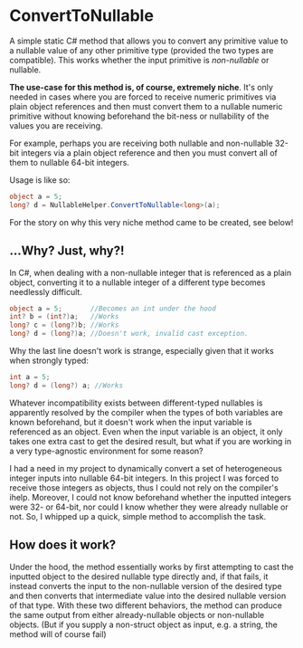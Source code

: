 # ConvertToNullable

A simple static C# method that allows you to convert any primitive value to a nullable value of any other primitive type (provided the two types are compatible). This works whether the input primitive is *non-nullable* or nullable.

**The use-case for this method is, of course, extremely niche**. It's only needed in cases where you are forced to receive numeric primitives via plain object references and then must convert them to a nullable numeric primitive without knowing beforehand the bit-ness or nullability of the values you are receiving. 

For example, perhaps you are receiving both nullable and non-nullable 32-bit integers via a plain object reference and then you must convert all of them to nullable 64-bit integers.

Usage is like so:

```csharp
object a = 5;
long? d = NullableHelper.ConvertToNullable<long>(a);
```

For the story on why this very niche method came to be created, see below!

## ...Why? Just, why?!

In C#, when dealing with a non-nullable integer that is referenced as a plain object, converting it to a nullable integer of a different type becomes needlessly difficult.

```csharp
object a = 5;       //Becomes an int under the hood
int? b = (int?)a;   //Works
long? c = (long?)b; //Works
long? d = (long?)a; //Doesn't work, invalid cast exception.
```

Why the last line doesn't work is strange, especially given that it works when strongly typed:

```csharp
int a = 5;
long? d = (long?) a; //Works
```

Whatever incompatibility exists between different-typed nullables is apparently resolved by the compiler when the types of both variables are known beforehand, but it doesn't work when the input variable is referenced as an object. Even when the input variable is an object, it only takes one extra cast to get the desired result, but what if you are working in a very type-agnostic environment for some reason?

I had a need in my project to dynamically convert a set of heterogeneous integer inputs into nullable 64-bit integers. In this project I was forced to receive those integers as objects, thus I could not rely on the compiler's ihelp. Moreover, I could not know beforehand whether the inputted integers were 32- or 64-bit, nor could I know whether they were already nullable or not. So, I whipped up a quick, simple method to accomplish the task.


## How does it work?

Under the hood, the method essentially works by first attempting to cast the inputted object to the desired nullable type directly and, if that fails, it instead converts the input to the non-nullable version of the desired type and then converts that intermediate value into the desired nullable version of that type. With these two different behaviors, the method can produce the same output from either already-nullable objects or non-nullable objects. (But if you supply a non-struct object as input, e.g. a string, the method will of course fail)
